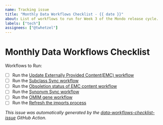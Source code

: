 ```yaml
---
name: Tracking issue
title: "Monthly Data Workflows Checklist - {{ date }}"
about: List of workflows to run for Week 3 of the Mondo release cycle.
labels: ["tech"]
assignees: ["@twhetzel"]
---
```

# Monthly Data Workflows Checklist

Workflows to Run:

- [ ] Run the [Update Externally Provided Content(EMC) workflow](https://github.com/monarch-initiative/mondo/actions/workflows/external_content.yaml)
- [ ] Run the [Subclass Sync workflow](https://github.com/monarch-initiative/mondo/actions/workflows/subclass.yaml)
- [ ] Run the [Obsoletion status of EMC content workflow](https://github.com/monarch-initiative/mondo/actions/workflows/obsoletes.yaml)
- [ ] Run the [Synonym Sync workflow](https://github.com/monarch-initiative/mondo/actions/workflows/synonyms.yaml)
- [ ] Run the [OMIM gene workflow](https://github.com/monarch-initiative/mondo/actions/workflows/omim-genes.yaml)
- [ ] Run the [Refresh the imports process](https://mondo.readthedocs.io/en/latest/editors-guide/import-terms-for-logical-axioms/)

_This issue was automatically generated by the [data-workflows-checklist-issue](https://github.com/monarch-initiative/mondo-ingest/blob/main/.github/workflows/data-workflows-checklist-issue.yaml) GitHub Action._